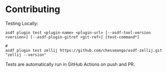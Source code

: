 # Contributing

Testing Locally:

```shell
asdf plugin test <plugin-name> <plugin-url> [--asdf-tool-version <version>] [--asdf-plugin-gitref <git-ref>] [test-command*]

#
asdf plugin test zellij https://github.com/chessmango/asdf-zellij.git "zellij --version"
```

Tests are automatically run in GitHub Actions on push and PR.
